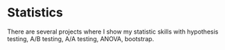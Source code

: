 # Statistics

There are several projects where I show my statistic skills with hypothesis testing, A/B testing, A/A testing, ANOVA, bootstrap.
